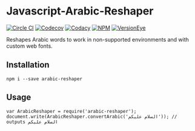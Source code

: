 # Javascript-Arabic-Reshaper

[![Circle CI](https://img.shields.io/circleci/project/louy/Javascript-Arabic-Reshaper.svg)](https://circleci.com/gh/louy/Javascript-Arabic-Reshaper)
[![Codecov](https://img.shields.io/codecov/c/github/louy/Javascript-Arabic-Reshaper.svg)](https://codecov.io/github/louy/Javascript-Arabic-Reshaper/)
[![Codacy](https://img.shields.io/codacy/7aeab38f4ce043be8e10a14707fdb7a8.svg)](https://www.codacy.com/app/louy08/Javascript-Arabic-Reshaper)
[![NPM](https://img.shields.io/npm/v/arabic-reshaper.svg)](https://www.npmjs.com/package/arabic-reshaper)
[![VersionEye](https://img.shields.io/versioneye/d/nodejs/arabic-reshaper.svg)](https://www.versioneye.com/nodejs/arabic-reshaper/)

Reshapes Arabic words to work in non-supported environments and with custom web fonts.

## Installation

    npm i --save arabic-reshaper

## Usage

    var ArabicReshaper = require('arabic-reshaper');
    document.write(ArabicReshaper.convertArabic('السلام عليكم')); // outputs ﺍﻟﺴﻼﻡ ﻋﻠﻴﻜﻢ
